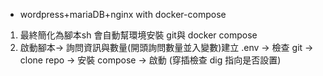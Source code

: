 * wordpress+mariaDB+nginx with docker-compose

1. 最終簡化為腳本sh 會自動幫環境安裝 git與 docker compose
2. 啟動腳本-> 詢問資訊與數量(開頭詢問數量並入變數)建立 .env -> 檢查 git -> clone repo -> 安裝 compose -> 啟動 (穿插檢查 dig 指向是否設置)